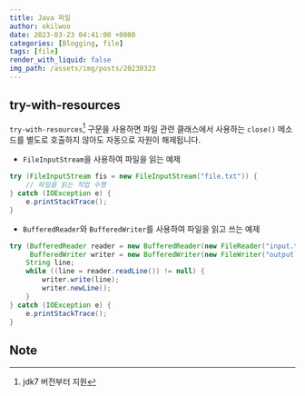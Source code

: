 ```yaml
---
title: Java 파일
author: okilwoo
date: 2023-03-23 04:41:00 +0800
categories: [Blogging, file]
tags: [file]
render_with_liquid: false
img_path: /assets/img/posts/20230323
---
```


## try-with-resources

`try-with-resources`[^try-with-resources] 구문을 사용하면 파일 관련 클래스에서 사용하는 `close()` 메소드를 별도로 호출하지 않아도 자동으로 자원이 해제됩니다.

- `FileInputStream`을 사용하여 파일을 읽는 예제

```java
try (FileInputStream fis = new FileInputStream("file.txt")) {
    // 파일을 읽는 작업 수행
} catch (IOException e) {
    e.printStackTrace();
}
```

- `BufferedReader`와 `BufferedWriter`를 사용하여 파일을 읽고 쓰는 예제

```java
try (BufferedReader reader = new BufferedReader(new FileReader("input.txt"));
     BufferedWriter writer = new BufferedWriter(new FileWriter("output.txt"))) {
    String line;
    while ((line = reader.readLine()) != null) {
        writer.write(line);
        writer.newLine();
    }
} catch (IOException e) {
    e.printStackTrace();
}
```

## Note

[^try-with-resources]: jdk7 버전부터 지원